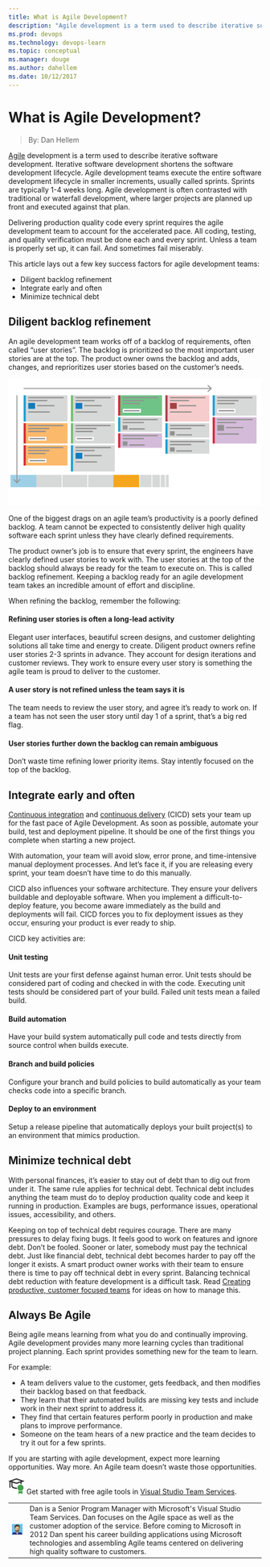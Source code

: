 ```yaml
---
title: What is Agile Development?
description: "Agile development is a term used to describe iterative software development. Iterative software development shortens the software development lifecycle. Agile development teams execute the entire software development lifecycle in smaller increments, usually called sprints. Sprints are typically 1-4 weeks long."
ms.prod: devops
ms.technology: devops-learn
ms.topic: conceptual
ms.manager: douge
ms.author: dahellem
ms.date: 10/12/2017
---
```


# What is Agile Development?
> By: Dan Hellem

[Agile](what-is-agile.md) development
is a term used to describe iterative software development. Iterative
software development shortens the software development lifecycle. Agile
development teams execute the entire software development lifecycle in
smaller increments, usually called sprints. Sprints are typically 1-4
weeks long. Agile development is often contrasted with traditional or
waterfall development, where larger projects are planned up front and
executed against that plan.

Delivering production quality code every sprint requires the agile
development team to account for the accelerated pace. All coding,
testing, and quality verification must be done each and every sprint.
Unless a team is properly set up, it can fail. And sometimes fail
miserably.

This article lays out a few key success factors for agile development
teams:

- Diligent backlog refinement
- Integrate early and often
- Minimize technical debt

## Diligent backlog refinement
An agile development team works off of a backlog of requirements, often
called “user stories”. The backlog is prioritized so the most important
user stories are at the top. The product owner owns the backlog and
adds, changes, and reprioritizes user stories based on the customer’s
needs.

![](../_img/Agile-planning_600x300.png)

One of the biggest drags on an agile team’s productivity is a poorly
defined backlog. A team cannot be expected to consistently deliver high
quality software each sprint unless they have clearly defined
requirements.

The product owner’s job is to ensure that every sprint, the engineers
have clearly defined user stories to work with. The user stories at the
top of the backlog should always be ready for the team to execute on.
This is called backlog refinement. Keeping a backlog ready for an agile
development team takes an incredible amount of effort and discipline.

When refining the backlog, remember the following:

#### Refining user stories is often a long-lead activity
Elegant user interfaces, beautiful screen designs, and customer
delighting solutions all take time and energy to create. Diligent
product owners refine user stories 2-3 sprints in advance. They account
for design iterations and customer reviews. They work to ensure every
user story is something the agile team is proud to deliver to the
customer.

#### A user story is not refined unless the team says it is
The team needs to review the user story, and agree it’s ready to work
on. If a team has not seen the user story until day 1 of a sprint,
that’s a big red flag.

#### User stories further down the backlog can remain ambiguous
Don’t waste time refining lower priority items. Stay intently focused on
the top of the backlog.

## Integrate early and often
[Continuous integration](../what-is-continuous-integration.md)
and [continuous delivery](../what-is-continuous-delivery.md)
(CICD) sets your team up for the fast pace of Agile Development. As soon
as possible, automate your build, test and deployment pipeline. It
should be one of the first things you complete when starting a new
project.

With automation, your team will avoid slow, error prone, and
time-intensive manual deployment processes. And let’s face it, if you
are releasing every sprint, your team doesn’t have time to do this
manually.

CICD also influences your software architecture. They ensure your
delivers buildable and deployable software. When you implement a
difficult-to-deploy feature, you become aware immediately as the build
and deployments will fail. CICD forces you to fix deployment issues as
they occur, ensuring your product is ever ready to ship.

CICD key activities are:
#### Unit testing
Unit tests are your first defense against human error. Unit tests should
be considered part of coding and checked in with the code. Executing
unit tests should be considered part of your build. Failed unit tests
mean a failed build.

#### Build automation
Have your build system automatically pull code and tests directly from
source control when builds execute.

#### Branch and build policies
Configure your branch and build policies to build automatically as your
team checks code into a specific branch.

#### Deploy to an environment
Setup a release pipeline that automatically deploys your built
project(s) to an environment that mimics production.

## Minimize technical debt
With personal finances, it’s easier to stay out of debt than to dig out
from under it. The same rule applies for technical debt. Technical debt
includes anything the team must do to deploy production quality code and
keep it running in production. Examples are bugs, performance issues,
operational issues, accessibility, and others.

Keeping on top of technical debt requires courage. There are many
pressures to delay fixing bugs. It feels good to work on features and
ignore debt. Don’t be fooled. Sooner or later, somebody must pay the
technical debt. Just like financial debt, technical debt becomes harder
to pay off the longer it exists. A smart product owner works with their
team to ensure there is time to pay off technical debt in every sprint.
Balancing technical debt reduction with feature development is a
difficult task. Read [Creating productive, customer focused teams](https://www.visualstudio.com/?post_type=learn&p=38736%2F&preview=true)
for ideas on how to manage this.

## Always Be Agile
Being agile means learning from what you do and continually improving.
Agile development provides many more learning cycles than traditional
project planning. Each sprint provides something new for the team to
learn.

For example:

- A team delivers value to the customer, gets feedback, and then
  modifies their backlog based on that feedback.
- They learn that their automated builds are missing key tests and
  include work in their next sprint to address it.
- They find that certain features perform poorly in production and
  make plans to improve performance.
- Someone on the team hears of a new practice and the team decides to
    try it out for a few sprints.

If you are starting with agile development, expect more learning
opportunities. Way more. An Agile team doesn’t waste those
opportunities.

![get started for free](../_img/AgileGetStartedForFree_32x.png) Get started with free agile tools in [Visual Studio Team Services](https://www.visualstudio.com/team-services/agile-tools).

|             |                           |
|-------------|---------------------------|
|![Dan Hellem](../_img/Dan-Hellem_avatar_1491925080-130x130.jpg)|Dan is a Senior Program Manager with Microsoft's Visual Studio Team Services. Dan focuses on the Agile space as well as the customer adoption of the service. Before coming to Microsoft in 2012 Dan spent his career building applications using Microsoft technologies and assembling Agile teams centered on delivering high quality software to customers. |